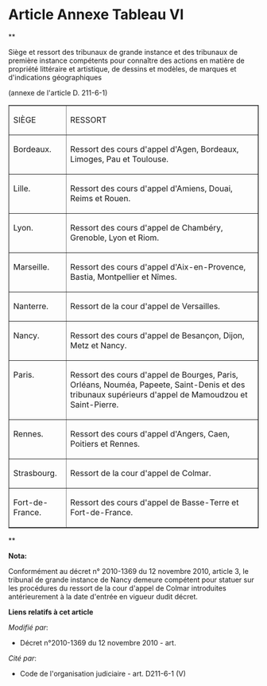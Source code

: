 # Article Annexe Tableau VI

**

Siège et ressort des tribunaux de grande instance et des tribunaux de première instance compétents pour connaître des actions
en matière de propriété littéraire et artistique, de dessins et modèles, de marques et d'indications géographiques

(annexe de l'article D. 211-6-1)

<table width="720" align="center" border="1">
  <tbody>
    <tr>
      <td valign="top" align="left">

SIÈGE

</td>
      <td align="left" valign="top">

RESSORT

</td>
    </tr>
    <tr>
      <td valign="top" align="left">

Bordeaux. 

</td>
      <td align="left" valign="top">

Ressort des cours d'appel d'Agen, Bordeaux, Limoges, Pau et Toulouse. 

</td>
    </tr>
    <tr>
      <td align="left" valign="top">

Lille. 

</td>
      <td valign="top" align="left">

Ressort des cours d'appel d'Amiens, Douai, Reims et Rouen. 

</td>
    </tr>
    <tr>
      <td align="left" valign="top">

Lyon. 

</td>
      <td align="left" valign="top">

Ressort des cours d'appel de Chambéry, Grenoble, Lyon et Riom. 

</td>
    </tr>
    <tr>
      <td align="left" valign="top">

Marseille. 

</td>
      <td valign="top" align="left">

Ressort des cours d'appel d'Aix-en-Provence, Bastia, Montpellier et Nîmes. 

</td>
    </tr>
    <tr>
      <td align="left" valign="top">

Nanterre. 

</td>
      <td align="left" valign="top">

Ressort de la cour d'appel de Versailles. 

</td>
    </tr>
    <tr>
      <td align="left" valign="top">

Nancy. 

</td>
      <td valign="top" align="left">

Ressort des cours d'appel de Besançon, Dijon, Metz et Nancy. 

</td>
    </tr>
    <tr>
      <td align="left" valign="top">

Paris. 

</td>
      <td align="left" valign="top">

Ressort des cours d'appel de Bourges, Paris, Orléans, Nouméa, Papeete, Saint-Denis et des tribunaux supérieurs d'appel de
Mamoudzou et Saint-Pierre. 

</td>
    </tr>
    <tr>
      <td valign="top" align="left">

Rennes. 

</td>
      <td align="left" valign="top">

Ressort des cours d'appel d'Angers, Caen, Poitiers et Rennes. 

</td>
    </tr>
    <tr>
      <td valign="top" align="left">

Strasbourg. 

</td>
      <td align="left" valign="top">

Ressort de la cour d'appel de Colmar. 

</td>
    </tr>
    <tr>
      <td valign="top" align="left">

Fort-de-France. 

</td>
      <td valign="top" align="left">

Ressort des cours d'appel de Basse-Terre et Fort-de-France.

</td>
    </tr>
  </tbody>
</table>

**

**Nota:**

Conformément au décret n° 2010-1369 du 12 novembre 2010, article 3, le tribunal de grande instance de Nancy demeure compétent
pour statuer sur les procédures du ressort de la cour d'appel de Colmar introduites antérieurement à la date d'entrée en
vigueur dudit décret.

**Liens relatifs à cet article**

_Modifié par_:

  - Décret n°2010-1369 du 12 novembre 2010 - art.

_Cité par_:

  - Code de l'organisation judiciaire - art. D211-6-1 (V)
